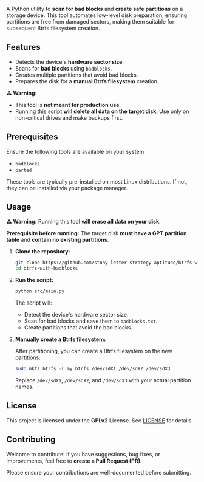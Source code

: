 
A Python utility to **scan for bad blocks** and **create safe partitions** on a storage device. This tool automates low-level disk preparation, ensuring partitions are free from damaged sectors, making them suitable for subsequent Btrfs filesystem creation.

## Features

* Detects the device's **hardware sector size**.
* Scans for **bad blocks** using `badblocks`.
* Creates multiple partitions that avoid bad blocks.
* Prepares the disk for a **manual Btrfs filesystem** creation.


**⚠️ Warning:**

* This tool is **not meant for production use**.
* Running this script **will delete all data on the target disk**. Use only on non-critical drives and make backups first.

## Prerequisites

Ensure the following tools are available on your system:

* `badblocks`
* `parted`
  
These tools are typically pre-installed on most Linux distributions. If not, they can be installed via your package manager.

## Usage

**⚠️ Warning:** Running this tool **will erase all data on your disk**.

**Prerequisite before running:**
The target disk **must have a GPT partition table** and **contain no existing partitions**.

1. **Clone the repository:**

   ```bash
   git clone https://github.com/stony-letter-strategy-aptitude/btrfs-with-badblocks.git
   cd btrfs-with-badblocks
   ```

2. **Run the script:**

   ```bash
   python src/main.py
   ```

   The script will:

   * Detect the device's hardware sector size.
   * Scan for bad blocks and save them to `badblocks.txt`.
   * Create partitions that avoid the bad blocks.

3. **Manually create a Btrfs filesystem:**

   After partitioning, you can create a Btrfs filesystem on the new partitions:

   ```bash
   sudo mkfs.btrfs -L my_btrfs /dev/sdX1 /dev/sdX2 /dev/sdX3
   ```

   Replace `/dev/sdX1`, `/dev/sdX2`, and `/dev/sdX3` with your actual partition names.

## License

This project is licensed under the **GPLv2** License. See [LICENSE](LICENSE) for details.

## Contributing

Welcome to contribute! If you have suggestions, bug fixes, or improvements, feel free to **create a Pull Request (PR)**.

Please ensure your contributions are well-documented before submitting.

